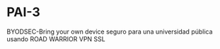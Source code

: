 # PAI-3
BYODSEC-Bring your own device seguro para una universidad pública usando ROAD WARRIOR VPN SSL
